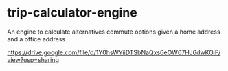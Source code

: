 # trip-calculator-engine
An engine to calculate alternatives commute options given a home address and a office address

https://drive.google.com/file/d/1Y0hsWYiiDTSbNaQxs6eOW07HJ6dwKGiF/view?usp=sharing

